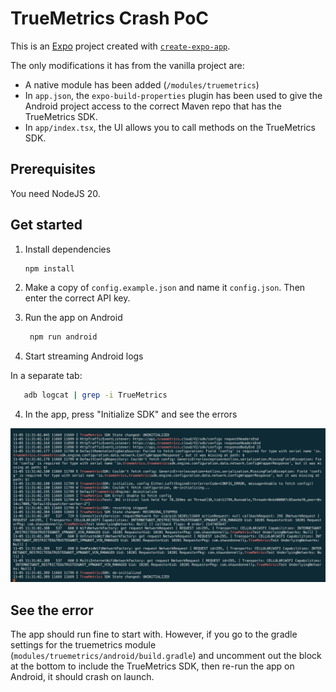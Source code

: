 # TrueMetrics Crash PoC

This is an [Expo](https://expo.dev) project created with [`create-expo-app`](https://www.npmjs.com/package/create-expo-app).

The only modifications it has from the vanilla project are:

* A native module has been added (`/modules/truemetrics`)
* In `app.json`, the `expo-build-properties` plugin has been used to give the Android project access to the correct Maven repo that has the TrueMetrics SDK.
* In `app/index.tsx`, the UI allows you to call methods on the TrueMetrics SDK.

## Prerequisites

You need NodeJS 20.

## Get started

1. Install dependencies

   ```bash
   npm install
   ```

2. Make a copy of `config.example.json` and name it `config.json`. Then enter the correct API key.

3. Run the app on Android

   ```bash
    npm run android
   ```

4. Start streaming Android logs

In a separate tab:

```bash
   adb logcat | grep -i TrueMetrics
```

4. In the app, press "Initialize SDK" and see the errors

![SDK Errors screenshot](./sdk-error.png)

## See the error

The app should run fine to start with. However, if you go to the gradle settings for the truemetrics module (`modules/truemetrics/android/build.gradle`) and uncomment out the block at the bottom to include the TrueMetrics SDK, then re-run the app on Android, it should crash on launch.
